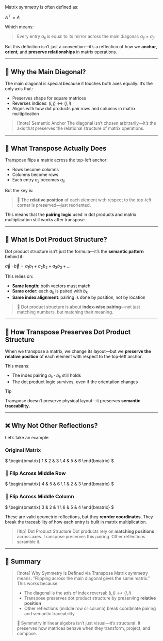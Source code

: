 Matrix symmetry is often defined as:

$A^\top = A$

Which means:
> Every entry $a_{ij}$ is equal to its mirror across the main diagonal: $a_{ij} = a_{ji}$

But this definition isn’t just a convention—it’s a reflection of how we **anchor**, **orient**, and **preserve relationships** in matrix operations.

---

## 🧭 Why the Main Diagonal?

The main diagonal is special because it touches both axes equally. It’s the only axis that:

- Preserves shape for square matrices
- Reverses indices: $(i, j) \leftrightarrow (j, i)$
- Aligns with how dot products pair rows and columns in matrix multiplication

> [!note] Semantic Anchor
> The diagonal isn’t chosen arbitrarily—it’s the axis that preserves the relational structure of matrix operations.

---

## 🔁 What Transpose Actually Does

Transpose flips a matrix across the top-left anchor:

- Rows become columns
- Columns become rows
- Each entry $a_{ij}$ becomes $a_{ji}$

But the key is:
> 📎 The **relative position** of each element with respect to the top-left corner is preserved—just reoriented.

This means that the **pairing logic** used in dot products and matrix multiplication still works after transpose.

---

## 🧮 What Is Dot Product Structure?

Dot product structure isn’t just the formula—it’s the **semantic pattern** behind it:

$\vec{a} \cdot \vec{b} = a_1b_1 + a_2b_2 + a_3b_3 + \dots$

This relies on:

- **Same length**: both vectors must match
- **Same order**: each $a_k$ is paired with $b_k$
- **Same index alignment**: pairing is done by position, not by location

> 📎 Dot product structure is about **index-wise pairing**—not just matching numbers, but matching their meaning.

---

## 🔗 How Transpose Preserves Dot Product Structure

When we transpose a matrix, we change its layout—but we **preserve the relative position** of each element with respect to the top-left anchor.

This means:

- The index pairing $a_k \cdot b_k$ still holds
- The dot product logic survives, even if the orientation changes

> [!tip]
> Transpose doesn’t preserve physical layout—it preserves **semantic traceability**.

---

## ❌ Why Not Other Reflections?

Let’s take an example:

### Original Matrix

$
\begin{bmatrix}
1 & 2 & 3 \\
4 & 5 & 6
\end{bmatrix}
$

### 🔁 Flip Across Middle Row

$
\begin{bmatrix}
4 & 5 & 6 \\
1 & 2 & 3
\end{bmatrix}
$

### 🔁 Flip Across Middle Column

$
\begin{bmatrix}
3 & 2 & 1 \\
6 & 5 & 4
\end{bmatrix}
$

These are valid geometric reflections, but they **reorder coordinates**. They break the traceability of how each entry is built in matrix multiplication.

> [!tip] Dot Product Structure
> Dot products rely on **matching positions** across axes. Transpose preserves this pairing. Other reflections scramble it.

---

## 🧾 Summary

> [!note] Why Symmetry Is Defined via Transpose
> Matrix symmetry means: “Flipping across the main diagonal gives the same matrix.”
> This works because:
>
> - The diagonal is the axis of index reversal: $(i, j) \leftrightarrow (j, i)$
> - Transpose preserves dot product structure by preserving **relative position**
> - Other reflections (middle row or column) break coordinate pairing and semantic traceability
>
> 📎 Symmetry in linear algebra isn’t just visual—it’s structural. It preserves how matrices behave when they transform, project, and compose.
